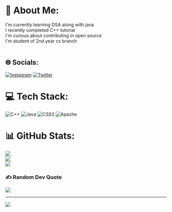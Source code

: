 # 💫 About Me:
I'm currently learning DSA along with java<br>I recently completed C++ tutorial<br>I'm  curious about contributing in open source<br>I'm student of 2nd year cs branch<br><br>


## 🌐 Socials:
[![Instagram](https://img.shields.io/badge/Instagram-%23E4405F.svg?logo=Instagram&logoColor=white)](https://instagram.com/maruti_official) [![Twitter](https://img.shields.io/badge/Twitter-%231DA1F2.svg?logo=Twitter&logoColor=white)](https://twitter.com/@_Sobhii) 

# 💻 Tech Stack:
![C++](https://img.shields.io/badge/c++-%2300599C.svg?style=for-the-badge&logo=c%2B%2B&logoColor=white) ![Java](https://img.shields.io/badge/java-%23ED8B00.svg?style=for-the-badge&logo=java&logoColor=white) ![CSS3](https://img.shields.io/badge/css3-%231572B6.svg?style=for-the-badge&logo=css3&logoColor=white) ![Apache](https://img.shields.io/badge/apache-%23D42029.svg?style=for-the-badge&logo=apache&logoColor=white)
# 📊 GitHub Stats:
![](https://github-readme-stats.vercel.app/api?username=S-shubhh&theme=dark&hide_border=false&include_all_commits=false&count_private=false)<br/>
![](https://github-readme-streak-stats.herokuapp.com/?user=S-shubhh&theme=dark&hide_border=false)<br/>
![](https://github-readme-stats.vercel.app/api/top-langs/?username=S-shubhh&theme=dark&hide_border=false&include_all_commits=false&count_private=false&layout=compact)

### ✍️ Random Dev Quote
![](https://quotes-github-readme.vercel.app/api?type=horizontal&theme=radical)

---
[![](https://visitcount.itsvg.in/api?id=S-shubhh&icon=0&color=0)](https://visitcount.itsvg.in)
